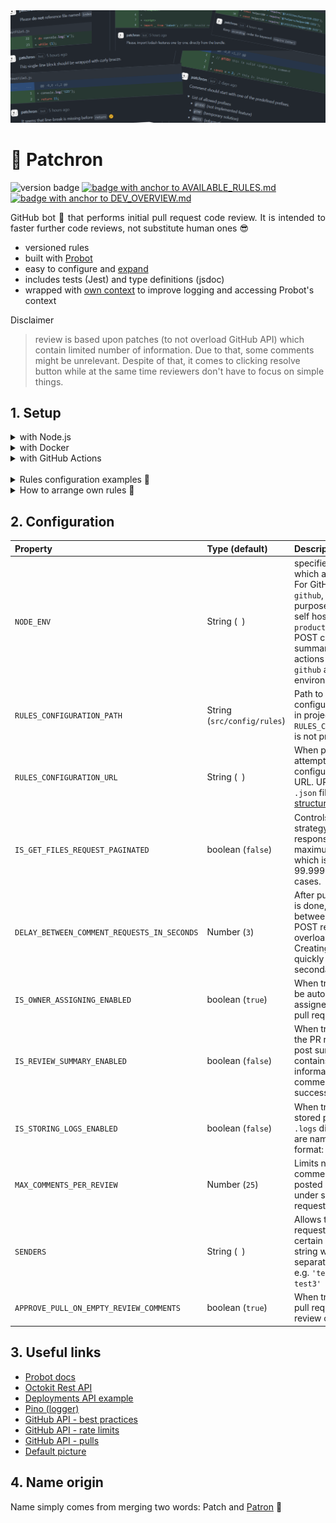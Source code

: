 <img src="./.github/images/banner.png" alt="banner image">

# 🐶 Patchron

<p>

<img src="https://img.shields.io/github/package-json/v/trolit/Patchron?color=ffa06b" alt="version badge"/>
<a href="./.github/AVAILABLE_RULES.md" target="_blank">
    <img src="https://img.shields.io/badge/--%3E%20List%20of%20available%20rules%20%3C---65f9a0" alt="badge with anchor to AVAILABLE_RULES.md"/>
</a> <a href="./.github/DEV_OVERVIEW.md" target="_blank">
    <img src="https://img.shields.io/badge/--%3E%20For%20Developer%20%3C---a175e8" alt="badge with anchor to DEV_OVERVIEW.md "/>
</a>
</p>

<p align="justify">
GitHub bot 🤖 that performs initial pull request code review. It is intended to faster further code reviews, not substitute human ones 😎
</p>

-   versioned rules
-   built with [Probot](https://probot.github.io/docs/)
-   easy to configure and [expand](./.github/DEV_OVERVIEW.md)
-   includes tests (Jest) and type definitions (jsdoc)
-   wrapped with [own context](./src/builders/PatchronContext.js) to improve logging and accessing Probot's context

Disclaimer

> review is based upon patches (to not overload GitHub API) which contain limited number of information. Due to that, some comments might be unrelevant. Despite of that, it comes to clicking resolve button while at the same time reviewers don't have to focus on simple things.

## 1. Setup

<details>
    <summary>
        with Node.js
    </summary>

1. Clone repository.
2. Install dependencies.

    ```sh
    npm install
    ```

3. Run the bot.

    ```sh
    npm start
    ```

4. Follow further instructions from terminal to finish setup.

</details>

<details>
    <summary>
        with Docker
    </summary>

1. Pull image from GHCR or build your own.

    ```sh
    docker pull ghcr.io/trolit/patchron:latest
    ```

    ```sh
    docker build -t patchron .
    ```

2. Obtain `APP_ID` and `PRIVATE_KEY`.

    Install app via marketplace https://github.com/apps/patchron and configure repository access. Afterwards visit app https://github.com/settings/installations, note down `APP_ID` and generate `PRIVATE_KEY`.

3. Create running container from image (APP_ID and PRIVATE_KEY are mandatory)

    ```sh
    docker run -e APP_ID=<app-id> -e PRIVATE_KEY=<pem-value> patchron

    more options:
    -e SENDERS=<usernames-separated-by-comma>
    -e MAX_COMMENTS_PER_REVIEW=<number>
    ```

</details>

<details>
    <summary>
        with GitHub Actions
    </summary>

### Use GitHub Token or PAT

You can use `GitHub token` that is generated automatically on event (comments will be associated with `github-actions` bot) or `personal access token` to associate review with e.g. your own bot account. In that case you only need to add following snippet to repository workflow and adjust it to your needs.

```yml
name: Perform first PR review (GITHUB TOKEN)

on:
    pull_request:
        types:
            - opened

jobs:
    reviewOpenedPull:
        runs-on: ubuntu-latest
        steps:
            - uses: actions/checkout@v3
            with:
                repository: 'trolit/Patchron'
                ref: 'master'

            - run: npm ci --only=production

            - run: npm start
            # options: https://github.com/trolit/Patchron#2-configuration
            env:
                GITHUB_TOKEN: ${{ secrets.GITHUB_TOKEN }} # or secrets.PAT
                # when 'github' is assigned, attempts to read variables directly from workflow
                NODE_ENV: 'github'
```

### Use app installation token

⚠️ Note: Snippet uses <a href="https://github.com/navikt/github-app-token-generator">@navikt/github-app-token-generator</a> to generate app installation token. You can provide different solution (or your own). At this moment <a href="https://github.com/probot/adapter-github-actions">probot/adapter-github-actions</a> does not support to generate app installation token by app id and private key.

1.  Install app via marketplace https://github.com/apps/patchron
2.  Configure repository access (repository that you want to be reviewed should be accessible by app).
3.  Generate `PRIVATE_KEY`
4.  Add `APP_ID` and `PRIVATE_KEY` secrets to repository
5.  Use following snippet to add workflow in your repository.

    ```yml
    name: Perform first PR review (APP INSTALLATION TOKEN)

    on:
        pull_request:
            types:
                - opened

    jobs:
        reviewOpenedPull:
            runs-on: ubuntu-latest
            steps:
                - uses: navikt/github-app-token-generator@v1
                id: get-token
                with:
                    private-key: ${{ secrets.PRIVATE_KEY }}
                    app-id: ${{ secrets.APP_ID }}

                - uses: actions/checkout@v3
                with:
                    repository: 'trolit/Patchron'
                    ref: 'master'

                - run: npm ci --only=production

                - run: npm start
                # options: https://github.com/trolit/Patchron#2-configuration
                env:
                    GITHUB_TOKEN: ${{ steps.get-token.outputs.token }}
                    # when 'github' is assigned, attempts to read variables directly from workflow
                    NODE_ENV: 'github'
    ```

</details>

<br/>

<details>
<summary>
Rules configuration examples 🧩
</summary>

-   [Default](./src/config/rules.json) (rules categorised by file extension)
-   [Node (commonjs) + Vue in single repository](.github/examples/NodeVueSingleRepo.json) (rules split by relative path and file extension)

</details>

<details>
<summary>
How to arrange own rules 🤔
</summary>

Rules config file is expected to be expressed as `.json` with specific structure to unify app behaviour between all available ways of serving it. It should have `pull` array and `files` object. Pull rules are intended to verify pull request data (not changes in files) and that's why it has separated section. You can manage configuration in two ways:

### via extension

```json
{
    "pull": [],
    "files": {
        "js": [],
        "vue": [],
        "cs": []
    }
}
```

It's used in repository as default configuration [here](./src/config/rules.json). When app fetches files from pull request event, it takes each filename and attempts to get related rules from `files` object by file extension. If e.g. bot receives `src/helpers/doSomething.js` it will attempt to get rules from `rules.files['js']`.

### via relative paths

There might be a case where single repository is used to store more app parts (e.g. `client` and `server`) and you would like to separate `client` rules from `server` (because for example `server` is in `commonjs` type and `client` in `module`). To solve it, you can group rules by relative paths:

```json
{
    "pull": [],
    "files": [
        "server/*": {
            "js": [
                { }
            ]
        },
        "client/*": {
            "js": [
                { }
            ],
            "vue": [
                { }
            ]
        }
    ]
}
```

⚠️ End relative paths with asterisks (e.g. `server/*`) if you want to match files that are stored under `server/` regardless of the nesting level.

-   `server/*`

    -   `server/doSomething.js` (matched)
    -   `server/helpers/chart/saveLegendItems.js` (matched)

-   `server`
    -   `server/doSomething.js` (matched)
    -   `server/helpers/chart/saveLegendItems.js` (not matched)

</details>

## 2. Configuration

| Property                                    | Type (default)              | Description                                                                                                                                                                                                                                             |
| :------------------------------------------ | :-------------------------- | :------------------------------------------------------------------------------------------------------------------------------------------------------------------------------------------------------------------------------------------------------ |
| `NODE_ENV`                                  | String (` `)                | specifies environment in which app is running. For GitHub actions use `github`, for testing purposes `test` and for self hosted app `production`. GitHub POST comments, summary, approve actions are limited to `github` and `production` environments. |
| `RULES_CONFIGURATION_PATH`                  | String (`src/config/rules`) | Path to rules configuration file stored in project. Used when `RULES_CONFIGURATION_URL` is not provided.                                                                                                                                                |
| `RULES_CONFIGURATION_URL`                   | String (` `)                | When provided, attempts to fetch rules configuration from given URL. URL should point to `.json` file ([example structure](./src/config/rules.json)).                                                                                                   |
| `IS_GET_FILES_REQUEST_PAGINATED`            | boolean (`false`)           | Controls files fetching strategy. Unpaginated response includes a maximum of 3000 files which is sufficient in 99.9999999999% of cases.                                                                                                                 |
| `DELAY_BETWEEN_COMMENT_REQUESTS_IN_SECONDS` | Number (`3`)                | After pull request review is done, delays time between each comment POST request to not overload GitHub API. Creating content too quickly may result in secondary rate limiting.                                                                        |
| `IS_OWNER_ASSIGNING_ENABLED`                | boolean (`true`)            | When true, PR owner will be automatically assigned on issueing pull request.                                                                                                                                                                            |
| `IS_REVIEW_SUMMARY_ENABLED`                 | boolean (`false`)           | When true, at the end of the PR review, app will post summary that contains various information e.g. total comments that were successfully posted.                                                                                                      |
| `IS_STORING_LOGS_ENABLED`                   | boolean (`false`)           | When true, logs are also stored physically in `.logs` directory. Log files are named in following format: `YYYY-MM-DD`.                                                                                                                                 |
| `MAX_COMMENTS_PER_REVIEW`                   | Number (`25`)               | Limits number of comments that can be posted in single review under single pull request.                                                                                                                                                                |
| `SENDERS`                                   | String (` `)                | Allows to limit pull requests reviews to certain users. Pass string with usernames separated by comma e.g. `'test1, test2, test3'`                                                                                                                      |
| `APPROVE_PULL_ON_EMPTY_REVIEW_COMMENTS`     | boolean (`true`)            | When true, approves pull request on empty review comments.                                                                                                                                                                                              |

## 3. Useful links

-   [Probot docs](https://probot.github.io/docs/)
-   [Octokit Rest API](https://octokit.github.io/rest.js)
-   [Deployments API example](https://developer.github.com/v3/repos/deployments/)
-   [Pino (logger)](https://getpino.io/#/)
-   [GitHub API - best practices](https://docs.github.com/en/rest/guides/best-practices-for-integrators)
-   [GitHub API - rate limits](https://docs.github.com/en/developers/apps/building-github-apps/rate-limits-for-github-apps)
-   [GitHub API - pulls](https://docs.github.com/en/rest/reference/pulls)
-   [Default picture](https://pixabay.com/vectors/dog-pet-hound-black-eye-animal-151123/)

## 4. Name origin

Name simply comes from merging two words: Patch and [Patron](<https://en.wikipedia.org/wiki/Patron_(dog)>) 🐶
